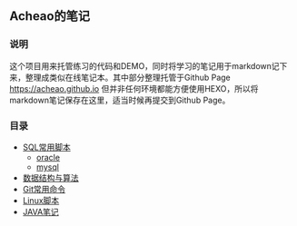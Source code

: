 ## Acheao的笔记 ##
 
### 说明
这个项目用来托管练习的代码和DEMO，同时将学习的笔记用于markdown记下来，整理成类似在线笔记本。其中部分整理托管于Github Page 
https://acheao.github.io 但并非任何环境都能方便使用HEXO，所以将markdown笔记保存在这里，适当时候再提交到Github Page。
### 目录
* [SQL常用脚本](book/sql/part-1.md)
    - [oracle](book/sql/part-1.md#oracle)
    - [mysql](book/sql/part-1.md#mysql)
* [数据结构与算法]()
* [Git常用命令]()
* [Linux脚本]()
* [JAVA笔记](book/java/spring.md)
